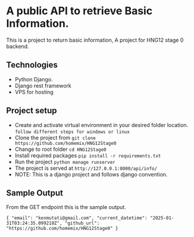 # A public API to retrieve Basic Information.

This is a project to return basic information, A project for HNG12 stage 0 backend.

## Technologies 
- Python Django.
- Django rest framework
- VPS for hosting

## Project setup

- Create and activate virtual environment in your desired folder location. `follow different steps for windows or linux`
- Clone the project from `git clone https://github.com/homemix/HNG12Stage0`
- Change to root folder `cd HNG12Stage0`
- Install required packages `pip install -r requirements.txt`
- Run the project `python manage runserver`
- The project is served at `http://127.0.0.1:8000/api/info/`
- NOTE: This is a django project and follows django convention.

## Sample Output

From the GET endpoint this is the sample output.

`{
    "email": "kenmutati@gmail.com",
    "current_datetime": "2025-01-31T03:24:35.099210Z",
    "github_url": "https://github.com/homemix/HNG12Stage0"
}`